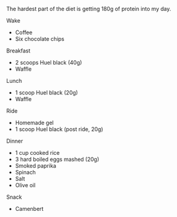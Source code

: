 The hardest part of the diet is getting 180g of protein into my day.

Wake
- Coffee
- Six chocolate chips

Breakfast

- 2 scoops Huel black (40g)
- Waffle

Lunch

- 1 scoop Huel black (20g)
- Waffle

Ride

- Homemade gel
- 1 scoop Huel black (post ride, 20g)

Dinner

- 1 cup cooked rice
- 3 hard boiled eggs mashed (20g)
- Smoked paprika
- Spinach
- Salt
- Olive oil

Snack

- Camenbert
